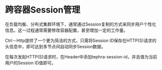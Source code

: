 # 跨容器Session管理
在负载均衡、分布式集群环境下，通常通过Session复制的方式来同步用户个性化信息。这一过程通常需要修改容器配置，甚至增加一定的工作量。

Ctrl－Http提供了一个更为简洁的方式，只需将Session ID保存在HTTP(S)请求的头信息中，即可达到多节点间自动同步Session数据。

在每次发起HTTP(S)请求时，在Header中添加tephra-session-id，并且值为当前用户的Session ID值即可。